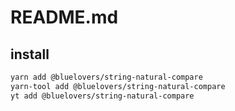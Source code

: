 # README.md

    

## install

```bash
yarn add @bluelovers/string-natural-compare
yarn-tool add @bluelovers/string-natural-compare
yt add @bluelovers/string-natural-compare
```

